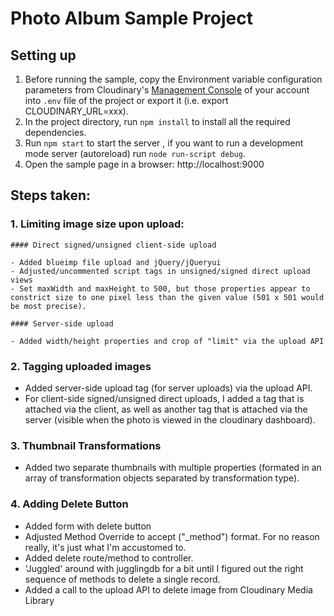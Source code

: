 # Photo Album Sample Project

## Setting up

1. Before running the sample, copy the Environment variable configuration parameters from Cloudinary's [Management Console](https://cloudinary.com/console) of your account into `.env` file of the project or export it (i.e. export CLOUDINARY_URL=xxx).
1. In the project directory, run `npm install` to install all the required dependencies.
1. Run `npm start` to start the server , if you want to run a
   development mode server (autoreload) run `node run-script debug`.
1. Open the sample page in a browser: http://localhost:9000

## Steps taken:

### 1. Limiting image size upon upload:

    #### Direct signed/unsigned client-side upload

    - Added blueimp file upload and jQuery/jQueryui
    - Adjusted/uncommented script tags in unsigned/signed direct upload views
    - Set maxWidth and maxHeight to 500, but those properties appear to constrict size to one pixel less than the given value (501 x 501 would be most precise).

    #### Server-side upload

    - Added width/height properties and crop of "limit" via the upload API

### 2. Tagging uploaded images

- Added server-side upload tag (for server uploads) via the upload API.
- For client-side signed/unsigned direct uploads, I added a tag that is attached via the client, as well as another tag that is attached via the server (visible when the photo is viewed in the cloudinary dashboard).

### 3. Thumbnail Transformations

- Added two separate thumbnails with multiple properties (formated in an array of transformation objects separated by transformation type).

### 4. Adding Delete Button

- Added form with delete button
- Adjusted Method Override to accept ("\_method") format. For no reason really, it's just what I'm accustomed to.
- Added delete route/method to controller.
- 'Juggled' around with jugglingdb for a bit until I figured out the right sequence of methods to delete a single record.
- Added a call to the upload API to delete image from Cloudinary Media Library
